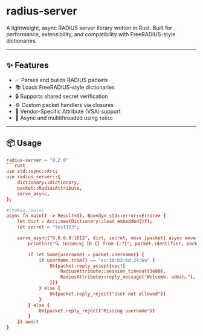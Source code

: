 # radius-server

A lightweight, async RADIUS server library written in Rust. Built for performance, extensibility, and compatibility with FreeRADIUS-style dictionaries.

---

## ✨ Features

- ✅ Parses and builds RADIUS packets
- 📚 Loads FreeRADIUS-style dictionaries
- 🔒 Supports shared secret verification
- ⚙️ Custom packet handlers via closures
- 🧩 Vendor-Specific Attribute (VSA) support
- 🚀 Async and multithreaded using `tokio`

---

## 📦 Usage


```toml
radius-server = "0.2.0"
```rust
use std::sync::Arc;
use radius_server::{
    dictionary::Dictionary,
    packet::RadiusAttribute,
    serve_async,
};

#[tokio::main]
async fn main() -> Result<(), Box<dyn std::error::Error>> {
    let dict = Arc::new(Dictionary::load_embedded()?);
    let secret = "test123";

    serve_async("0.0.0.0:1812", dict, secret, move |packet| async move {
        println!("🔍 Incoming ID {} from {:?}", packet.identifier, packet.username());

        if let Some(username) = packet.username() {
            if username.trim() == "ec:30:b3:6d:24:6a" {
                Ok(packet.reply_accept(vec![
                    RadiusAttribute::session_timeout(3600),
                    RadiusAttribute::reply_message("Welcome, admin."),
                ]))
            } else {
                Ok(packet.reply_reject("User not allowed"))
            }
        } else {
            Ok(packet.reply_reject("Missing username"))
        }
    }).await
}